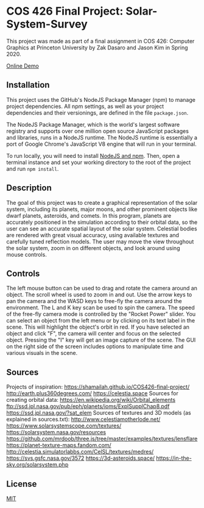 # COS 426 Final Project: Solar-System-Survey

This project was made as part of a final assignment in COS 426: Computer Graphics at Princeton University by Zak Dasaro and Jason Kim in Spring 2020.

[Online Demo](https://zdasaro.github.io/Solar-System-Survey/)

## Installation
This project uses the GitHub's NodeJS Package Manager (npm) to manage project dependencies. All npm settings, as well as your project dependencies and their versionings, are defined in the file `package.json`.

The NodeJS Package Manager, which is the world's largest software registry and supports over one million open source JavaScript packages and libraries, runs in a NodeJS runtime. The NodeJS runtime is essentially a port of Google Chrome's JavaScript V8 engine that will run in your terminal.

To run locally, you will need to install [NodeJS and npm](https://www.npmjs.com/get-npm). Then, open a terminal instance and set your working directory to the root of the project and run `npm install`.

## Description
The goal of this project was to create a graphical representation of the solar system, including its planets, major moons, and other prominent objects like dwarf planets, asteroids, and comets. In this program, planets are accurately positioned in the simulation according to their orbital data, so the user can see an accurate spatial layout of the solar system. Celestial bodies are rendered with great visual accuracy, using available textures and carefully tuned reflection models. The user may move the view throughout the solar system, zoom in on different objects, and look around using mouse controls.

## Controls
The left mouse button can be used to drag and rotate the camera around an object. The scroll wheel is used to zoom in and out.
Use the arrow keys to pan the camera and the WASD keys to free-fly the camera around the environment. The L and K key scan be used to spin the camera.
The speed of the free-fly camera mode is controlled by the "Rocket Power" slider.
You can select an object from the left menu or by clicking on its text label in the scene. This will highlight the object's orbit in red.
If you have selected an object and click "F", the camera will center and focus on the selected object.
Pressing the "I" key will get an image capture of the scene.
The GUI on the right side of the screen includes options to manipulate time and various visuals in the scene.

## Sources
Projects of inspiration:
https://shamailah.github.io/COS426-final-project/
http://earth.plus360degrees.com/
https://celestia.space
Sources for creating orbital data:
https://en.wikipedia.org/wiki/Orbital_elements
ftp://ssd.jpl.nasa.gov/pub/eph/planets/ioms/ExplSupplChap8.pdf
https://ssd.jpl.nasa.gov/?sat_elem
Sources of textures and 3D models (as explained in sources.txt):
http://www.celestiamotherlode.net/
https://www.solarsystemscope.com/textures/
https://solarsystem.nasa.gov/resources
https://github.com/mrdoob/three.js/tree/master/examples/textures/lensflare
https://planet-texture-maps.fandom.com/
http://celestia.simulatorlabbs.com/CelSL/textures/medres/
https://svs.gsfc.nasa.gov/3572
https://3d-asteroids.space/
https://in-the-sky.org/solarsystem.php

## License
[MIT](./LICENSE)
